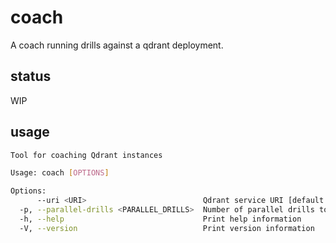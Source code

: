 # coach

A coach running drills against a qdrant deployment.

## status

WIP

## usage

```bash
Tool for coaching Qdrant instances

Usage: coach [OPTIONS]

Options:
      --uri <URI>                          Qdrant service URI [default: http://localhost:6334]
  -p, --parallel-drills <PARALLEL_DRILLS>  Number of parallel drills to run [default: 3]
  -h, --help                               Print help information
  -V, --version                            Print version information

```